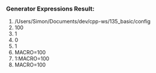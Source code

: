 ### Generator Expressions Result:
1. /Users/Simon/Documents/dev/cpp-ws/135_basic/config
2. 100
3. 1
4. 0
5. 1
6. MACRO=100
7. 1:MACRO=100
8. MACRO=100

